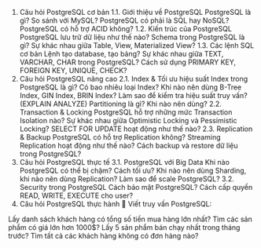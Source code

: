 1. Câu hỏi PostgreSQL cơ bản
1.1. Giới thiệu về PostgreSQL
PostgreSQL là gì? So sánh với MySQL?
PostgreSQL có phải là SQL hay NoSQL?
PostgreSQL có hỗ trợ ACID không?
1.2. Kiến trúc của PostgreSQL
PostgreSQL lưu trữ dữ liệu như thế nào?
Schema trong PostgreSQL là gì?
Sự khác nhau giữa Table, View, Materialized View?
1.3. Các lệnh SQL cơ bản
Lệnh tạo database, tạo bảng?
Sự khác nhau giữa TEXT, VARCHAR, CHAR trong PostgreSQL?
Cách sử dụng PRIMARY KEY, FOREIGN KEY, UNIQUE, CHECK?
2. Câu hỏi PostgreSQL nâng cao
2.1. Index & Tối ưu hiệu suất
Index trong PostgreSQL là gì? Có bao nhiêu loại Index?
Khi nào nên dùng B-Tree Index, GIN Index, BRIN Index?
Làm sao để kiểm tra hiệu suất truy vấn? (EXPLAIN ANALYZE)
Partitioning là gì? Khi nào nên dùng?
2.2. Transaction & Locking
PostgreSQL hỗ trợ những mức Transaction Isolation nào?
Sự khác nhau giữa Optimistic Locking và Pessimistic Locking?
SELECT FOR UPDATE hoạt động như thế nào?
2.3. Replication & Backup
PostgreSQL có hỗ trợ Replication không?
Streaming Replication hoạt động như thế nào?
Cách backup và restore dữ liệu trong PostgreSQL?
3. Câu hỏi PostgreSQL thực tế
3.1. PostgreSQL với Big Data
Khi nào PostgreSQL có thể bị chậm? Cách tối ưu?
Khi nào nên dùng Sharding, khi nào nên dùng Replication?
Làm sao để scale PostgreSQL?
3.2. Security trong PostgreSQL
Cách bảo mật PostgreSQL?
Cách cấp quyền READ, WRITE, EXECUTE cho user?
4. Câu hỏi PostgreSQL thực hành
📌 Viết truy vấn PostgreSQL:

Lấy danh sách khách hàng có tổng số tiền mua hàng lớn nhất?
Tìm các sản phẩm có giá lớn hơn 1000$?
Lấy 5 sản phẩm bán chạy nhất trong tháng trước?
Tìm tất cả các khách hàng không có đơn hàng nào?